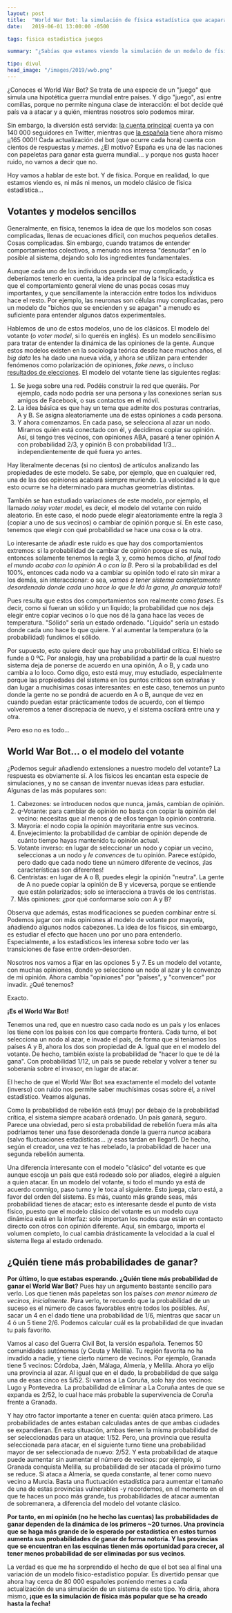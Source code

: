 ```yaml
---
layout: post
title:  "World War Bot: la simulación de física estadística que acapara memes"
date:   2019-06-01 13:00:00 -0500

tags: fisica estadistica juegos

summary: "¿Sabías que estamos viendo la simulación de un modelo de física del no-equilibrio y lo estamos pasando pipa?"

tipo: divul
head_image: "/images/2019/wwb.png"
---
```


¿Conoces el World War Bot? Se trata de una especie de un "juego" que simula una hipotética guerra mundial entre países. Y digo "juego", así entre comillas, porque no permite ninguna clase de interacción: el bot decide qué país va a atacar y a quién, mientras nosotros solo podemos mirar.

Sin embargo, la diversión está servida: [la cuenta principal](https://twitter.com/worldwarbot) cuenta ya con 140 000 seguidores en Twitter, mientras que [la española](https://twitter.com/guerracivilbot) tiene ahora mismo ¡¡165 000!! Cada actualización del bot (que ocurre cada hora) cuenta con cientos de respuestas y _memes_. ¿El motivo? España es una de las naciones con papeletas para ganar esta guerra mundial... y porque nos gusta hacer ruido, no vamos a decir que no.

Hoy vamos a hablar de este bot. Y de física. Porque en realidad, lo que estamos viendo es, ni más ni menos, un modelo clásico de física estadística... 

## Votantes y modelos sencillos

Generalmente, en física, tenemos la idea de que los modelos son cosas complicadas, llenas de ecuaciones difícil, con muchos pequeños detalles. Cosas complicadas. Sin embargo, cuando tratamos de entender comportamientos colectivos, a menudo nos interesa "desnudar" en lo posible al sistema, dejando solo los ingredientes fundamentales. 

Aunque cada uno de los individuos pueda ser muy complicado, y deberíamos tenerlo en cuenta, la idea principal de la física estadística es que el comportamiento general viene de unas pocas cosas muy importantes, y que sencillamente la interacción entre todos los individuos hace el resto. Por ejemplo, las neuronas son células muy complicadas, pero un modelo de "bichos que se encienden y se apagan" a menudo es suficiente para entender algunos datos experimentales.

Hablemos de uno de estos modelos, uno de los clásicos. El modelo del votante (o _voter model_, si lo queréis en inglés). Es un modelo sencillísimo para tratar de entender la dinámica de las opiniones de la gente. Aunque estos modelos existen en la sociología teórica desde hace muchos años, el _big data_ les ha dado una nueva vida, y ahora se utilizan para entender fenómenos como polarización de opiniones, _fake news_, o incluso [resultados de elecciones](https://link.springer.com/article/10.1140/e10051-002-0013-y). El modelo del votante tiene las siguientes reglas:

1. Se juega sobre una red. Podéis construir la red que queráis. Por ejemplo, cada nodo podría ser una persona y las conexiones serían sus amigos de Facebook, o sus contactos en el móvil.
2. La idea básica es que hay un tema que admite dos posturas contrarias, A y B. Se asigna aleatoriamente una de estas opiniones a cada persona.
3. Y ahora comenzamos. En cada paso, se selecciona al azar un nodo. Miramos quién está conectado con él, y decidimos copiar su opinión. Así, si tengo tres vecinos, con opiniones ABA, pasaré a tener opinión A con probabilidad 2/3, y opinión B con probabilidad 1/3... independientemente de qué fuera yo antes.

Hay literalmente decenas (si no cientos) de artículos analizando las propiedades de este modelo. Se sabe, por ejemplo, que en cualquier red, una de las dos opiniones acabará siempre muriendo. La velocidad a la que esto ocurre se ha determinado para muchas geometrías distintas.

También se han estudiado variaciones de este modelo, por ejemplo, el llamado _noisy voter model_, es decir, el modelo del votante con ruido aleatorio. En este caso, el nodo puede elegir aleatoriamente entre la regla 3 (copiar a uno de sus vecinos) o cambiar de opinión porque sí. En este caso, tenemos que elegir con qué probabilidad se hace una cosa o la otra.

Lo interesante de añadir este ruido es que hay dos comportamientos extremos: si la probabilidad de cambiar de opinión porque sí es nula, entonces solamente tenemos la regla 3, y, como hemos dicho, _al final todo el mundo acaba con la opinión A o con la B_.  Pero si la probabilidad es del 100%, entonces cada nodo va a cambiar su opinión todo el rato sin mirar a los demás, sin interaccionar: o sea, _vamos a tener sistema completamente desordenado donde cada uno hace lo que le dá la gana, ¡la anarquía total!_

Pues resulta que estos dos comportamientos son realmente como _fases_. Es decir, como si fueran un sólido y un líquido; la probabilidad que nos deja elegir entre copiar vecinos o lo que nos dé la gana hace las veces de temperatura. "Sólido" sería un estado ordenado. "Líquido" sería un estado donde cada uno hace lo que quiere. Y al aumentar la temperatura (o la probabilidad) fundimos el sólido.

Por supuesto, esto quiere decir que hay una probabilidad crítica. El hielo se funde a 0 ºC.  Por analogía, hay una probabilidad a partir de la cual nuestro sistema deja de ponerse de acuerdo en una opinión, A o B, y cada uno cambia a lo loco. Como digo, esto está muy, muy estudiado, especialmente porque las propiedades del sistema en los puntos críticos son extrañas y dan lugar a muchísimas cosas interesantes: en este caso, tenemos un punto donde la gente no se pondrá de acuerdo en A o B, aunque de vez en cuando puedan estar prácticamente todos de acuerdo, con el tiempo volveremos a tener discrepacia de nuevo, y el sistema oscilará entre una y otra.

Pero eso no es todo...

## World War Bot... o el modelo del votante 

¿Podemos seguir añadiendo extensiones a nuestro modelo del votante? La respuesta es obviamente sí. A los físicos les encantan esta especie de simulaciones, y no se cansan de inventar nuevas ideas para estudiar. Algunas de las más populares son:

1. Cabezones: se introducen nodos que nunca, jamás, cambian de opinión. 
2. $q$-Votante: para cambiar de opinión no basta con copiar la opinión del vecino: necesitas que al menos $q$ de ellos tengan la opinión contraria. 
3. Mayoría: el nodo copia la opinión mayoritaria entre sus vecinos.
4. Envejecimiento: la probabilidad de cambiar de opinión depende de cuánto tiempo hayas mantenido tu opinión actual.
5. Votante inverso: en lugar de seleccionar un nodo y copiar un vecino, seleccionas a un nodo y _le convences_ de tu opinión. Parece estúpido, pero dado que cada nodo tiene un número diferente de vecinos, ¡las características son diferentes!
6. Centristas: en lugar de A o B, puedes elegir la opinión "neutra". La gente de A no puede copiar la opinión de B y viceversa, porque se entiende que están polarizados; solo se interacciona a través de los centristas.
7. Más opiniones: ¿por qué conformarse solo con A y B? 

Observa que además, estas modificaciones se pueden combinar entre sí. Podemos jugar con más opiniones al modelo de votante por mayoría, añadiendo algunos nodos cabezones. La idea de los físicos, sin embargo, es estudiar el efecto que hacen uno por uno para entenderlo. Especialmente, a los estadísticos les interesa sobre todo ver las transiciones de fase entre orden-desorden.

Nosotros nos vamos a fijar en las opciones 5 y 7. Es un modelo del votante, con muchas opiniones, donde yo selecciono un nodo al azar y le convenzo de mi opinión. Ahora cambia "opiniones" por "países", y "convencer" por invadir. ¿Qué tenemos?

Exacto.

**¡Es el World War Bot!**

Tenemos una red, que en nuestro caso cada nodo es un país y los enlaces los tiene con los países con los que comparte frontera. Cada turno, el bot selecciona un nodo al azar, e invade el país, de forma que si teníamos los países A y B, ahora los dos son propiedad de A. Igual que en el modelo del votante. De hecho, también existe la probabilidad de "hacer lo que te dé la gana". Con probabilidad 1/12, un país se puede rebelar y volver a tener su soberanía sobre el invasor, en lugar de atacar.

El hecho de que el World War Bot sea exactamente el modelo del votante (inverso) con ruido nos permite saber muchísimas cosas sobre él, a nivel estadístico. Veamos algunas.

Como la probabilidad de rebelión está (muy) por debajo de la probabilidad crítica, el sistema siempre acabará ordenado. Un país ganará, seguro. Parece una obviedad, pero si esta probabilidad de rebelión fuera más alta podríamos tener una fase desordenada donde la guerra _nunca_ acabara (salvo fluctuaciones estadísticas... ¡y esas tardan en llegar!). De hecho, según el creador, una vez te has rebelado, la probabilidad de hacer una segunda rebelión aumenta. 

Una diferencia interesante con el modelo "clásico" del votante es que aunque escoja un país que está rodeado solo por aliados, elegiré a alguien a quien atacar. En un modelo del votante, si todo el mundo ya está de acuerdo conmigo, paso turno y le toca al siguiente.  Esto juega, claro está, a favor del orden del sistema. Es más, cuanto más grande seas, más probabilidad tienes de atacar; esto es interesante desde el punto de vista físico, puesto que el modelo clásico del votante es un modelo cuya dinámica está en la interfaz: solo importan los nodos que están en contacto directo con otros con opinión diferente. Aquí, sin embargo, importa el volumen completo, lo cual cambia drásticamente la velocidad a la cual el sistema llega al estado ordenado.

## ¿Quién tiene más probabilidades de ganar?

**Por último, lo que estabas esperando. ¿Quién tiene más probabilidad de ganar el World War Bot?**  Pues hay un argumento bastante sencillo para verlo. Los que tienen más papeletas son los países _con menor número de vecinos, inicialmente_. Para verlo, te recuerdo que la probabilidad de un suceso es el número de casos favorables entre todos los posibles. Así, sacar un 4 en el dado tiene una probabilidad de 1/6, mientras que sacar un 4 ó un 5 tiene 2/6. Podemos calcular cuál es la probabilidad de que invadan tu país favorito. 

Vamos al caso del Guerra Civil Bot, la versión española. Tenemos 50 comunidades autónomas (y Ceuta y Melilla). Tu región favorita no ha invadido a nadie, y tiene cierto número de vecinos. Por ejemplo, Granada tiene 5 vecinos: Córdoba, Jaén, Málaga, Almería, y Melilla. Ahora yo elijo una provincia al azar. Al igual que en el dado, la probabilidad de que salga una de esas cinco es 5/52. Si vamos a La Coruña, solo hay dos vecinos: Lugo y Pontevedra. La probabilidad de eliminar a La Coruña antes de que se expanda es 2/52, lo cual hace más probable la supervivencia de Coruña frente a Granada. 

Y hay otro factor importante a tener en cuenta: quién ataca primero. Las probabilidades de antes estaban calculadas antes de que ambas ciudades se expandieran. En esta situación, ambas tienen la misma probabilidad de ser seleccionadas para un ataque: 1/52. Pero, una provincia que resulta seleccionada para atacar, en el siguiente turno tiene una probabilidad mayor de ser seleccionada de nuevo: 2/52. Y esta probabilidad de ataque puede aumentar sin aumentar el número de vecinos: por ejemplo, si Granada conquista Melilla, su probabilidad de ser atacada el próximo turno se reduce. Si ataca a Almería, se queda constante, al tener como nuevo vecino a Murcia. Basta una fluctuación estadística para aumentar el tamaño de una de estas provincias vulnerables -y recordemos, en el momento en el que te haces un poco más grande, tus probabilidades de atacar aumentan de sobremanera, a diferencia del modelo del votante clásico.

**Por tanto, en mi opinión (no he hecho las cuentas) las probabilidades de ganar dependen de la dinámica de los primeros  ~20 turnos. Una provincia que se haga más grande de lo esperado por estadística en estos turnos aumenta sus probabilidades de ganar de forma notoria. Y las provincias que se encuentran en las esquinas tienen más oportunidad para crecer, al tener menos probabilidad de ser eliminadas por sus vecinos**.

La verdad es que me ha sorprendido el hecho de que el bot sea al final una variación de un modelo físico-estadístico popular. Es divertido pensar que ahora hay cerca de 80 000 españoles poniendo memes a cada actualización de una simulación de un sistema de este tipo. Yo diría, ahora mismo, **¡que es la simulación de física más popular que se ha creado hasta la fecha!**